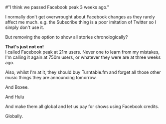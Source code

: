 #"I think we passed Facebook peak 3 weeks ago."

 I normally don&#39;t get overwrought about Facebook changes as they rarely affect me much. e.g. the Subscribe thing is a poor imitation of Twitter so I simply don&#39;t use it.<p /><div>But removing the option to show all stories chronologically?<p /><div><b>That&#39;s just not on!</b></div><div></div><div><div> I called Facebook peak at 21m users. Never one to learn from my mistakes, I&#39;m calling it again at 750m users, or whatever they were are at three weeks ago. <p /></div></div></div><div>Also, whilst I&#39;m at it, they should buy Turntable.fm and forget all those other music things they are announcing tomorrow.</div><p /><div>And Boxee.</div><p /> <div>And Hulu</div><p /><div>And make them all global and let us pay for shows using Facebook credits.</div><p /><div>Globally.</div>
 